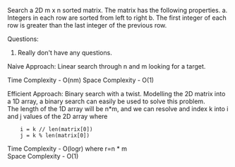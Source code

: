 Search a 2D m x n sorted matrix. The matrix has the following properties. a. Integers in each row are sorted from left
to right b. The first integer of each row is greater than the last integer of the previous row.

Questions:

1. Really don't have any questions.

Naive Approach:
Linear search through n and m looking for a target.

Time Complexity - O(nm)
Space Complexity - O(1)

Efficient Approach:
Binary search with a twist. Modelling the 2D matrix into a 1D array, a binary search can easily be used to solve this
problem.  
The length of the 1D array will be n*m, and we can resolve and index k into i and j values of the 2D array where

        i = k // len(matrix[0])
        j = k % len(matrix[0])

Time Complexity - O(logr) where r=n * m   
Space Complexity - O(1)

